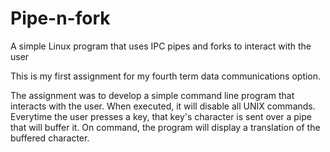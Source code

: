 Pipe-n-fork
============
A simple Linux program that uses IPC pipes and forks to interact with the user

This is my first assignment for my fourth term data communications option.

The assignment was to develop a simple command line program that interacts with the user.
When executed, it will disable all UNIX commands. Everytime the user presses a key,
that key's character is sent over a pipe that will buffer it. On command, the program will
display a translation of the buffered character.
